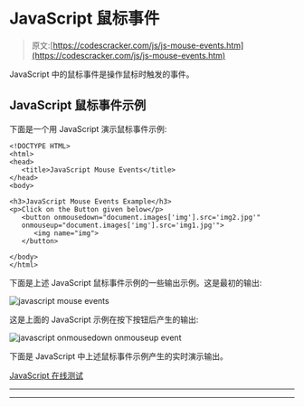 # JavaScript 鼠标事件

> 原文:[https://codescracker.com/js/js-mouse-events.htm](https://codescracker.com/js/js-mouse-events.htm)

JavaScript 中的鼠标事件是操作鼠标时触发的事件。

## JavaScript 鼠标事件示例

下面是一个用 JavaScript 演示鼠标事件示例:

```
<!DOCTYPE HTML>
<html>
<head>
   <title>JavaScript Mouse Events</title>
</head>
<body>

<h3>JavaScript Mouse Events Example</h3>
<p>Click on the Button given below</p>
   <button onmousedown="document.images['img'].src='img2.jpg'"
   onmouseup="document.images['img'].src='img1.jpg'">
      <img name="img">
   </button>

</body>
</html>
```

下面是上述 JavaScript 鼠标事件示例的一些输出示例。这是最初的输出:

![javascript mouse events](../Images/e2e917d298a680352971302634b9bdda.png)

这是上面的 JavaScript 示例在按下按钮后产生的输出:

![javascript onmousedown onmouseup event](../Images/ae454234e5db89846d262578fb52d6eb.png)

下面是 JavaScript 中上述鼠标事件示例产生的实时演示输出。

[JavaScript 在线测试](/exam/showtest.php?subid=6)

* * *

* * *
